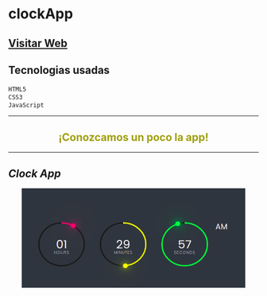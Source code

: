 # clockApp

## [Visitar Web](https://josecossi89.github.io/clockApp/)

## Tecnologias usadas

```
HTML5
CSS3
JavaScript
```

---

<h2 align="center" style="color: #9f9f09; font-weight: bold;"> ¡Conozcamos un poco la app! </h2>

---

## _Clock App_

<p align="center">
  <img src="./clockApp.png" height="200" width="450"/>
</p>
